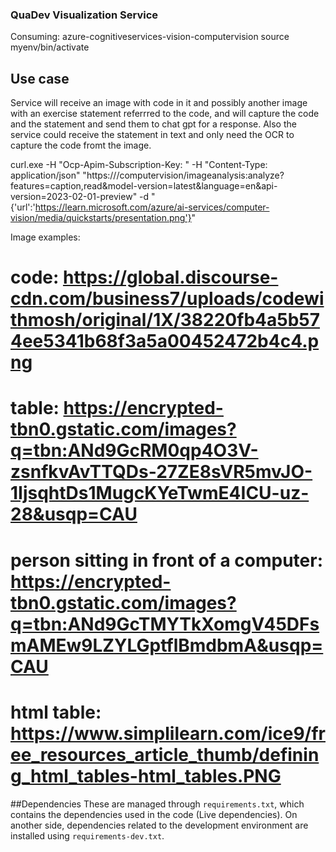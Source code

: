 ### QuaDev Visualization Service
Consuming: azure-cognitiveservices-vision-computervision
source myenv/bin/activate


## Use case
Service will receive an image with code in it and possibly another image with an exercise statement referrred to the code, and will capture the code and the statement and send them to chat gpt for a response.
Also the service could receive the statement in text and only need the OCR to capture the code fromt the image.


curl.exe -H "Ocp-Apim-Subscription-Key: <subscriptionKey>" -H "Content-Type: application/json" "https://<endpoint>/computervision/imageanalysis:analyze?features=caption,read&model-version=latest&language=en&api-version=2023-02-01-preview" -d "{'url':'https://learn.microsoft.com/azure/ai-services/computer-vision/media/quickstarts/presentation.png'}"

Image examples:
# code: https://global.discourse-cdn.com/business7/uploads/codewithmosh/original/1X/38220fb4a5b574ee5341b68f3a5a00452472b4c4.png
# table: https://encrypted-tbn0.gstatic.com/images?q=tbn:ANd9GcRM0qp4O3V-zsnfkvAvTTQDs-27ZE8sVR5mvJO-1IjsqhtDs1MugcKYeTwmE4ICU-uz-28&usqp=CAU 
# person sitting in front of a computer: https://encrypted-tbn0.gstatic.com/images?q=tbn:ANd9GcTMYTkXomgV45DFsmAMEw9LZYLGptflBmdbmA&usqp=CAU
# html table: https://www.simplilearn.com/ice9/free_resources_article_thumb/defining_html_tables-html_tables.PNG


##Dependencies
These are managed through `requirements.txt`, which contains the dependencies used in the code (Live dependencies). On another side, dependencies related to the development environment are installed using `requirements-dev.txt`.

